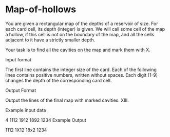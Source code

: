 # Map-of-hollows

You are given a rectangular map of the depths of a reservoir of size. For each card cell, its depth (integer) is given. We will call some cell of the map a hollow, if this cell is not on the boundary of the map, and all the cells adjacent to it have a strictly smaller depth.

Your task is to find all the cavities on the map and mark them with X.

Input format

The first line contains the integer size of the card. Each of the following lines contains positive numbers, written without spaces. Each digit (1-9) changes the depth of the corresponding card cell.

Output Format

Output the lines of the final map with marked cavities. XIII.

Example input data

4
1112
1912
1892
1234
Example Output

1112
1X12
18x2
1234
